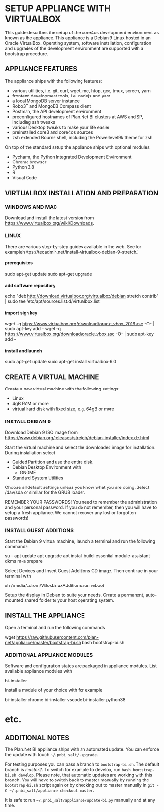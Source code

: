 SETUP APPLIANCE WITH VIRTUALBOX
===============================

This guide describes the setup of the core4os development environment as known
as the appliance. This appliance is a Debian 9 Linux hosted in an Oracle 
VirtualBox. Operating system, software installation, configuration and upgrades 
of the development environment are supported with a bootstrap procedure.

APPLIANCE FEATURES
------------------

The appliance ships with the following features:

* various utilities, i.e. git, curl, wget, mc, htop, gcc, tmux, screen, yarn
* frontend development tools, i.e. nodejs and yarn
* a local MongoDB server instance
* Robo3T and MongoDB Compass client
* Postman, the API development environment
* preconfigured hostnames of Plan.Net BI clusters at AWS and SP, including ssh tweaks
* various Desktop tweaks to make your life easier
* preinstalled core3 and core4os sources
* zsh extended Bourne shell, including the Powerlevel9k theme for zsh

On top of the standard setup the appliance ships with optional modules

* Pycharm, the Python Integrated Development Environment
* Chrome browser
* Python 3.8
* R
* Visual Code

VIRTUALBOX INSTALLATION AND PREPARATION
---------------------------------------

### WINDOWS AND MAC

Download and install the latest version from
https://www.virtualbox.org/wiki/Downloads.

### LINUX

There are various step-by-step guides available in the web. See for exampleh
ttps://tecadmin.net/install-virtualbox-debian-9-stretch/.

#### prerequisites

  sudo apt-get update
  sudo apt-get upgrade

#### add software repository

  echo "deb <http://download.virtualbox.org/virtualbox/debian> stretch contrib" | sudo tee /etc/apt/sources.list.d/virtualbox.list

#### import sign key

  wget -q <https://www.virtualbox.org/download/oracle_vbox_2016.asc> -O- | sudo apt-key add -
  wget -q <https://www.virtualbox.org/download/oracle_vbox.asc> -O- | sudo apt-key add -

#### install and launch

  sudo apt-get update
  sudo apt-get install virtualbox-6.0

CREATE A VIRTUAL MACHINE
------------------------

Create a new virtual machine with the following settings:

* Linux
* 4gB RAM or more
* virtual hard disk with fixed size, e.g. 64gB or more

### INSTALL DEBIAN 9

Download Debian 9 ISO image from 
https://www.debian.org/releases/stretch/debian-installer/index.de.html

Start the virtual machine and select the downloaded image for installation. 
During installation select 

* Guided Partition and use the entire disk.
* Debian Desktop Environment with
  * GNOME
* Standard System Utilities

Choose all default settings unless you know what you are doing. Select 
/dav/sda or similar for the GRUB loader.

REMEMBER YOUR PASSWORDS! You need to remember the administration and your 
personal password. If you do not remember, then you will have to setup a fresh
appliance. We cannot recover any lost or forgotten passwords!

### INSTALL GUEST ADDITIONS

Start the Debian 9 virtual machine, launch a terminal and run the following 
commands:

  su -
  apt update
  apt upgrade
  apt install build-essential module-assistant dkms
  m-a prepare

Select Devices and Insert Guest Additions CD image. Then continue in your 
terminal with 

  sh /media/cdrom/VBoxLinuxAdditions.run
  reboot

Setup the display in Debian to suite your needs. Create a permanent, 
auto-mounted shared folder to your host operating system.

INSTALL THE APPLIANCE
---------------------

Open a terminal and run the following commands

  wget https://raw.githubusercontent.com/plan-net/appliance/master/bootstrap-bi.sh
  bash bootstrap-bi.sh

### ADDITIONAL APPLIANCE MODULES

Software and configuration states are packaged in appliance modules. List 
available appliance modules with

  bi-installer

Install a module of your choice with for example

  bi-installer chrome
  bi-installer vscode
  bi-installer python38
  # etc.

ADDITIONAL NOTES
----------------

The Plan.Net BI appliance ships with an automated update. You can enforce 
the update with touch ```~/.pnbi_salt/.upgrade```.

For testing purposes you can pass a branch to ```bootstrap-bi.sh```. The 
default branch is _master2_. To switch for example to develop, run
```bash bootstrap-bi.sh develop```. Please note, that automatic updates 
are working with this branch. You will have to switch back to master manually
by running the ```bootstrap-bi.sh``` script again or by checking out to master
manually in  ```git -C ~/.pnbi_salt/appliance checkout master```.

It is safe to run ```~/.pnbi_salt/appliance/update-bi.py``` manually and at any 
time.
